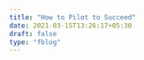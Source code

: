 ```yaml
---
title: "How to Pilot to Succeed"
date: 2021-03-15T13:26:17+05:30
draft: false
type: "fblog"
---
```


